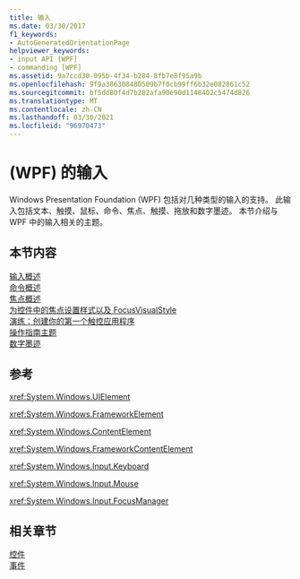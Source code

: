 ```yaml
---
title: 输入
ms.date: 03/30/2017
f1_keywords:
- AutoGeneratedOrientationPage
helpviewer_keywords:
- input API [WPF]
- commanding [WPF]
ms.assetid: 9a7ccd30-095b-4f34-b284-8fb7e8f95a9b
ms.openlocfilehash: 9f9a386308480509b7f0cb99ff6b32e082861c52
ms.sourcegitcommit: bf5dd80f4d7b202afa90e90d1148402c5474d826
ms.translationtype: MT
ms.contentlocale: zh-CN
ms.lasthandoff: 03/30/2021
ms.locfileid: "96970473"
---
```

# <a name="input-wpf"></a> (WPF) 的输入
Windows Presentation Foundation (WPF) 包括对几种类型的输入的支持。 此输入包括文本、触摸、鼠标、命令、焦点、触摸、拖放和数字墨迹。 本节介绍与 WPF 中的输入相关的主题。  
  
## <a name="in-this-section"></a>本节内容  
 [输入概述](input-overview.md)  
 [命令概述](commanding-overview.md)  
 [焦点概述](focus-overview.md)  
 [为控件中的焦点设置样式以及 FocusVisualStyle](styling-for-focus-in-controls-and-focusvisualstyle.md)  
 [演练：创建你的第一个触控应用程序](walkthrough-creating-your-first-touch-application.md)  
 [操作指南主题](input-and-commands-how-to-topics.md)  
 [数字墨迹](digital-ink.md)  
  
## <a name="reference"></a>参考  
 <xref:System.Windows.UIElement>  
  
 <xref:System.Windows.FrameworkElement>  
  
 <xref:System.Windows.ContentElement>  
  
 <xref:System.Windows.FrameworkContentElement>  
  
 <xref:System.Windows.Input.Keyboard>  
  
 <xref:System.Windows.Input.Mouse>  
  
 <xref:System.Windows.Input.FocusManager>  
  
## <a name="related-sections"></a>相关章节  
 [控件](../controls/index.md)  
  [事件](events-wpf.md)
